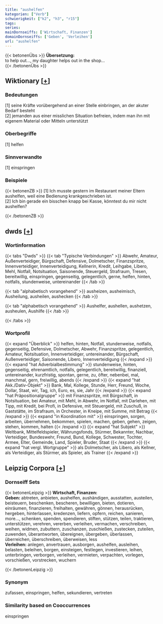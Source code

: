 ```yaml
---
title: "aushelfen"
kategorien: ["Verb"]
schwierigkeit: ["k2", "h3", "r15"]
tags:
series:
mainDornseiffs: ['Wirtschaft, Finanzen']
domainDornseiffs: ['Geben', 'Verleihen']
url: "aushelfen"
---
```


{{< betonenÜbs >}}
**Übersetzung:**  
to help out..., my daughter helps out in the shop...  
{{< /betonenÜbs >}}

## Wiktionary [[+](https://de.wiktionary.org/wiki/aushelfen)]

### Bedeutungen
[1] seine Kräfte vorübergehend an einer Stelle einbringen, an der akuter Bedarf besteht  
[2] jemanden aus einer misslichen Situation befreien, indem man ihn mit eigenem Material oder Mitteln unterstützt  

### Oberbegriffe
[1] helfen  

### Sinnverwandte
[1] einspringen  

### Beispiele
{{< betonenZB >}}
[1] Ich musste gestern im Restaurant meiner Eltern aushelfen, weil eine Bedienung krankgeschrieben ist.  
[2] Ich bin gerade ein bisschen knapp bei Kasse, könntest du mir nicht aushelfen?  

{{< /betonenZB >}}


## dwds [[+](https://www.dwds.de/wb/aushelfen)]

### Wortinformation
{{< tabs "Dwds" >}}
{{< tab "Typische Verbindungen" >}}
Abwehr, Amateur, Außenverteidiger, Bürgschaft, Defensive, Dolmetscher, Finanzspritze, Innenverteidiger, Innenverteidigung, Kellnerin, Kredit, Leihgabe, Libero, Mehl, Notfall, Notsituation, Saisonende, Steuergeld, Strafraum, Tresen, bereitwillig, einspringen, gegenseitig, gelegentlich, gerne, helfen, hinten, notfalls, stundenweise, untereinander
{{< /tab >}}

{{< tab "alphabetisch vorangehend" >}}
ausheizen, ausheimisch, Ausheilung, ausheilen, aushecken
{{< /tab >}}

{{< tab "alphabetisch vorangehend" >}}
Aushelfer, aushellen, aushetzen, ausheulen, Aushilfe
{{< /tab >}}

{{< /tabs >}}

### Wortprofil
{{< expand "Überblick" >}} helfen, hinten, Notfall, stundenweise, notfalls, gegenseitig, Defensive, Dolmetscher, Abwehr, Finanzspritze, gelegentlich, Amateur, Notsituation, Innenverteidiger, untereinander, Bürgschaft, Außenverteidiger, Saisonende, Libero, Innenverteidigung {{< /expand >}}
{{< expand "hat Adverbialbestimmung" >}} stundenweise, hinten, gegenseitig, ehrenamtlich, notfalls, gelegentlich, bereitwillig, finanziell, untereinander, kurzfristig, spontan, gerne, zu, öfter, nebenbei, mal, manchmal, gern, freiwillig, abends {{< /expand >}}
{{< expand "hat Akk./Dativ-Objekt" >}} Bank, Mal, Kollege, Stunde, Herr, Freund, Woche, Dollar, Staat, wir, Tag, ich, Euro, es, sie, Jahr {{< /expand >}}
{{< expand "hat Präpositionalgruppe" >}} mit Finanzspritze, mit Bürgschaft, in Notsituation, bei Amateur, mit Mehl, in Abwehr, im Notfall, mit Darlehen, mit Tipp, mit Kredit, bei Profi, in Defensive, mit Steuergeld, mit Zuschuß, in Gaststätte, im Strafraum, in Orchester, in Kneipe, mit Summe, mit Betrag {{< /expand >}}
{{< expand "in Koordination mit" >}} einspringen, sorgen, arbeiten, übernehmen, bekommen, spielen, machen, geben, gehen, zeigen, stehen, kommen, halten {{< /expand >}}
{{< expand "hat Subjekt" >}} Weltbank, Mittelfeldspieler, Währungsfonds, Stürmer, Bekannter, Nachbar, Verteidiger, Bundeswehr, Freund, Bund, Kollege, Schwester, Tochter, Armee, Elter, Gemeinde, Land, Spieler, Bruder, Staat {{< /expand >}}
{{< expand "hat vergl. Wortgruppe" >}} als Dolmetscher, als Libero, als Kellner, als Verteidiger, als Stürmer, als Spieler, als Trainer {{< /expand >}}

## Leipzig Corpora [[+](https://corpora.uni-leipzig.de/en/res?word=aushelfen&corpusId=deu_newscrawl-public_2018)]

### Dornseiff Sets
{{< betonenLeipzig >}}
**Wirtschaft, Finanzen:**  
**Geben:** abtreten, anbieten, aushelfen, aushändigen, ausstatten, austeilen, beisteuern, beschenken, bescheren, bewilligen, bieten, dotieren, einräumen, finanzieren, freihalten, gewähren, gönnen, herausrücken, hergeben, hinterlassen, kredenzen, liefern, opfern, reichen, sanieren, more..., schenken, spenden, spendieren, stiften, stützen, teilen, traktieren, unterstützen, verehren, vererben, verleihen, vermachen, verschreiben, weihen, widmen, zubuttern, zuschanzen, zuschießen, zustecken, zuteilen, zuwenden, überantworten, übereignen, übergeben, überlassen, überreichen, überschreiben, überweisen, less  
**Verleihen:** anlegen, anvertrauen, ausborgen, aushelfen, ausleihen, belasten, beleihen, borgen, einsteigen, festlegen, investieren, leihen, unterbringen, verborgen, verleihen, vermieten, verpachten, vorlegen, vorschießen, vorstrecken, wuchern  

{{< /betonenLeipzig >}}

### Synonym
zufassen, einspringen, helfen, sekundieren, vertreten


### Similarity based on Cooccurrences
einspringen

